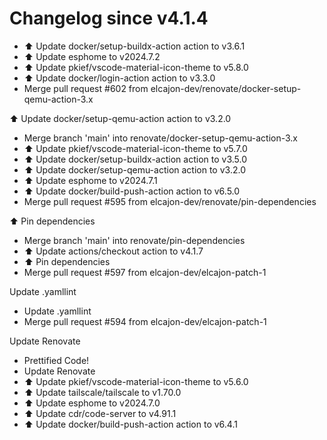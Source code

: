 # Changelog since v4.1.4
- ⬆️ Update docker/setup-buildx-action action to v3.6.1 
- ⬆️ Update esphome to v2024.7.2 
- ⬆️ Update pkief/vscode-material-icon-theme to v5.8.0 
- ⬆️ Update docker/login-action action to v3.3.0 
- Merge pull request #602 from elcajon-dev/renovate/docker-setup-qemu-action-3.x

⬆️ Update docker/setup-qemu-action action to v3.2.0 
- Merge branch 'main' into renovate/docker-setup-qemu-action-3.x 
- ⬆️ Update pkief/vscode-material-icon-theme to v5.7.0 
- ⬆️ Update docker/setup-buildx-action action to v3.5.0 
- ⬆️ Update docker/setup-qemu-action action to v3.2.0 
- ⬆️ Update esphome to v2024.7.1 
- ⬆️ Update docker/build-push-action action to v6.5.0 
- Merge pull request #595 from elcajon-dev/renovate/pin-dependencies

⬆️ Pin dependencies 
- Merge branch 'main' into renovate/pin-dependencies 
- ⬆️ Update actions/checkout action to v4.1.7 
- ⬆️ Pin dependencies 
- Merge pull request #597 from elcajon-dev/elcajon-patch-1

Update .yamllint 
- Update .yamllint 
- Merge pull request #594 from elcajon-dev/elcajon-patch-1

Update Renovate 
- Prettified Code! 
- Update Renovate 
- ⬆️ Update pkief/vscode-material-icon-theme to v5.6.0 
- ⬆️ Update tailscale/tailscale to v1.70.0 
- ⬆️ Update esphome to v2024.7.0 
- ⬆️ Update cdr/code-server to v4.91.1 
- ⬆️ Update docker/build-push-action action to v6.4.1 
